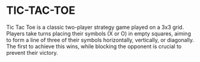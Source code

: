 # TIC-TAC-TOE
Tic Tac Toe is a classic two-player strategy game played on a 3x3 grid. Players take turns placing their symbols (X or O) in empty squares, aiming to form a line of three of their symbols horizontally, vertically, or diagonally. The first to achieve this wins, while blocking the opponent is crucial to prevent their victory.
